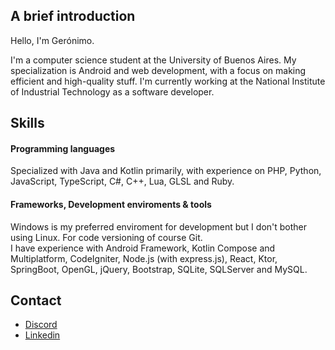 ## A brief introduction

Hello, I'm Gerónimo.

I'm a computer science student at the University of Buenos Aires. My specialization is Android and web development, with a focus on making efficient and high-quality stuff.
I'm currently working at the National Institute of Industrial Technology as a software developer.

## Skills

#### Programming languages
Specialized with Java and Kotlin primarily, with experience on PHP, Python, JavaScript, TypeScript, C#, C++, Lua, GLSL and Ruby.

#### Frameworks, Development enviroments & tools

Windows is my preferred enviroment for development but I don't bother using Linux. For code versioning of course Git.  
I have experience with Android Framework, Kotlin Compose and Multiplatform, CodeIgniter, Node.js (with express.js), React, Ktor, SpringBoot, OpenGL, jQuery, Bootstrap, SQLite, SQLServer and MySQL.

## Contact

* [Discord](https://discord.com/users/461360133503451137)
* [Linkedin](https://www.linkedin.com/in/gerónimo-ferruccio-081110325)
